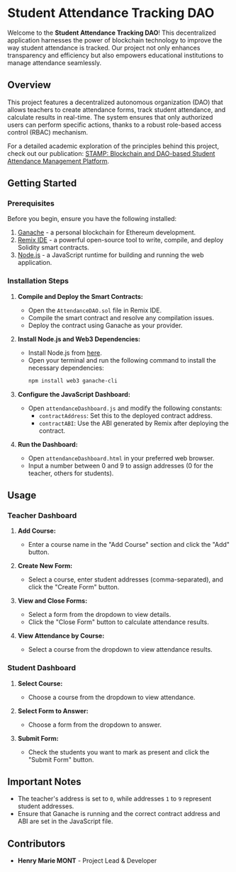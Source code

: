 # Student Attendance Tracking DAO

Welcome to the **Student Attendance Tracking DAO**! This decentralized application harnesses the power of blockchain technology to improve the way student attendance is tracked. Our project not only enhances transparency and efficiency but also empowers educational institutions to manage attendance seamlessly.

## Overview

This project features a decentralized autonomous organization (DAO) that allows teachers to create attendance forms, track student attendance, and calculate results in real-time. The system ensures that only authorized users can perform specific actions, thanks to a robust role-based access control (RBAC) mechanism.

For a detailed academic exploration of the principles behind this project, check out our publication: [STAMP: Blockchain and DAO-based Student Attendance Management Platform](https://ieeexplore.ieee.org/document/10557210).

## Getting Started

### Prerequisites

Before you begin, ensure you have the following installed:

1. [Ganache](https://www.trufflesuite.com/ganache) - a personal blockchain for Ethereum development.
2. [Remix IDE](https://remix.ethereum.org/) - a powerful open-source tool to write, compile, and deploy Solidity smart contracts.
3. [Node.js](https://nodejs.org/) - a JavaScript runtime for building and running the web application.

### Installation Steps

1. **Compile and Deploy the Smart Contracts:**
   - Open the `AttendanceDAO.sol` file in Remix IDE.
   - Compile the smart contract and resolve any compilation issues.
   - Deploy the contract using Ganache as your provider.

2. **Install Node.js and Web3 Dependencies:**
   - Install Node.js from [here](https://nodejs.org/).
   - Open your terminal and run the following command to install the necessary dependencies:
     ```bash
     npm install web3 ganache-cli
     ```

3. **Configure the JavaScript Dashboard:**
   - Open `attendanceDashboard.js` and modify the following constants:
     - `contractAddress`: Set this to the deployed contract address.
     - `contractABI`: Use the ABI generated by Remix after deploying the contract.

4. **Run the Dashboard:**
   - Open `attendanceDashboard.html` in your preferred web browser.
   - Input a number between 0 and 9 to assign addresses (0 for the teacher, others for students).

## Usage

### Teacher Dashboard

1. **Add Course:**
   - Enter a course name in the "Add Course" section and click the "Add" button.

2. **Create New Form:**
   - Select a course, enter student addresses (comma-separated), and click the "Create Form" button.

3. **View and Close Forms:**
   - Select a form from the dropdown to view details.
   - Click the "Close Form" button to calculate attendance results.

4. **View Attendance by Course:**
   - Select a course from the dropdown to view attendance results.

### Student Dashboard

1. **Select Course:**
   - Choose a course from the dropdown to view attendance.

2. **Select Form to Answer:**
   - Choose a form from the dropdown to answer.

3. **Submit Form:**
   - Check the students you want to mark as present and click the "Submit Form" button.

## Important Notes

- The teacher's address is set to `0`, while addresses `1` to `9` represent student addresses.
- Ensure that Ganache is running and the correct contract address and ABI are set in the JavaScript file.

## Contributors

- **Henry Marie MONT** - Project Lead & Developer